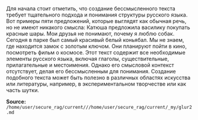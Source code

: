 ﻿Для начала стоит отметить, что создание бессмысленного текста требует тщательного подхода и понимания структуры русского языка. Вот примеры пяти предложений, которые выглядят как обычная речь, но не имеют никакого смысла: Катюша предложила василику покупать красные шары. Мои друзья не понимают, почему я люблю собак. Сегодня в парке был самый красивый белый коньябал. Мы не знаем, где находится замок с золотым ключом. Они планируют пойти в кино, посмотреть фильм о космосе. Этот текст содержит все необходимые элементы русского языка, включая глаголы, существительные, прилагательные и местоимения. Однако его смысловой контекст отсутствует, делая его бессмысленным для понимания. Создание подобного текста может быть полезно в различных областях искусства или литературы, например, в экспериментальном творчестве или как часть шутки.


**Source:** `/home/user/secure_rag/current///home/user/secure_rag/current/_my/glur2.md`
